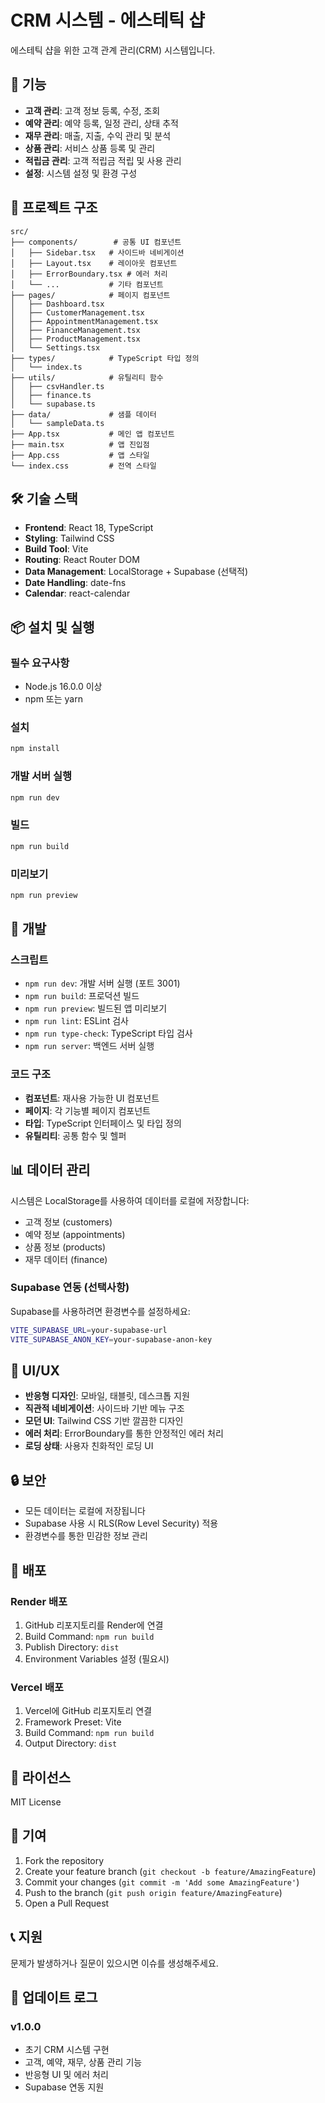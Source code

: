 # CRM 시스템 - 에스테틱 샵

에스테틱 샵을 위한 고객 관계 관리(CRM) 시스템입니다.

## 🚀 기능

- **고객 관리**: 고객 정보 등록, 수정, 조회
- **예약 관리**: 예약 등록, 일정 관리, 상태 추적
- **재무 관리**: 매출, 지출, 수익 관리 및 분석
- **상품 관리**: 서비스 상품 등록 및 관리
- **적립금 관리**: 고객 적립금 적립 및 사용 관리
- **설정**: 시스템 설정 및 환경 구성

## 📁 프로젝트 구조

```
src/
├── components/        # 공통 UI 컴포넌트
│   ├── Sidebar.tsx   # 사이드바 네비게이션
│   ├── Layout.tsx    # 레이아웃 컴포넌트
│   ├── ErrorBoundary.tsx # 에러 처리
│   └── ...           # 기타 컴포넌트
├── pages/            # 페이지 컴포넌트
│   ├── Dashboard.tsx
│   ├── CustomerManagement.tsx
│   ├── AppointmentManagement.tsx
│   ├── FinanceManagement.tsx
│   ├── ProductManagement.tsx
│   └── Settings.tsx
├── types/            # TypeScript 타입 정의
│   └── index.ts
├── utils/            # 유틸리티 함수
│   ├── csvHandler.ts
│   ├── finance.ts
│   └── supabase.ts
├── data/             # 샘플 데이터
│   └── sampleData.ts
├── App.tsx           # 메인 앱 컴포넌트
├── main.tsx          # 앱 진입점
├── App.css           # 앱 스타일
└── index.css         # 전역 스타일
```

## 🛠️ 기술 스택

- **Frontend**: React 18, TypeScript
- **Styling**: Tailwind CSS
- **Build Tool**: Vite
- **Routing**: React Router DOM
- **Data Management**: LocalStorage + Supabase (선택적)
- **Date Handling**: date-fns
- **Calendar**: react-calendar

## 📦 설치 및 실행

### 필수 요구사항
- Node.js 16.0.0 이상
- npm 또는 yarn

### 설치
```bash
npm install
```

### 개발 서버 실행
```bash
npm run dev
```

### 빌드
```bash
npm run build
```

### 미리보기
```bash
npm run preview
```

## 🔧 개발

### 스크립트
- `npm run dev`: 개발 서버 실행 (포트 3001)
- `npm run build`: 프로덕션 빌드
- `npm run preview`: 빌드된 앱 미리보기
- `npm run lint`: ESLint 검사
- `npm run type-check`: TypeScript 타입 검사
- `npm run server`: 백엔드 서버 실행

### 코드 구조
- **컴포넌트**: 재사용 가능한 UI 컴포넌트
- **페이지**: 각 기능별 페이지 컴포넌트
- **타입**: TypeScript 인터페이스 및 타입 정의
- **유틸리티**: 공통 함수 및 헬퍼

## 📊 데이터 관리

시스템은 LocalStorage를 사용하여 데이터를 로컬에 저장합니다:
- 고객 정보 (customers)
- 예약 정보 (appointments)
- 상품 정보 (products)
- 재무 데이터 (finance)

### Supabase 연동 (선택사항)

Supabase를 사용하려면 환경변수를 설정하세요:
```bash
VITE_SUPABASE_URL=your-supabase-url
VITE_SUPABASE_ANON_KEY=your-supabase-anon-key
```

## 🎨 UI/UX

- **반응형 디자인**: 모바일, 태블릿, 데스크톱 지원
- **직관적 네비게이션**: 사이드바 기반 메뉴 구조
- **모던 UI**: Tailwind CSS 기반 깔끔한 디자인
- **에러 처리**: ErrorBoundary를 통한 안정적인 에러 처리
- **로딩 상태**: 사용자 친화적인 로딩 UI

## 🔒 보안

- 모든 데이터는 로컬에 저장됩니다
- Supabase 사용 시 RLS(Row Level Security) 적용
- 환경변수를 통한 민감한 정보 관리

## 🚀 배포

### Render 배포

1. GitHub 리포지토리를 Render에 연결
2. Build Command: `npm run build`
3. Publish Directory: `dist`
4. Environment Variables 설정 (필요시)

### Vercel 배포

1. Vercel에 GitHub 리포지토리 연결
2. Framework Preset: Vite
3. Build Command: `npm run build`
4. Output Directory: `dist`

## 📝 라이선스

MIT License

## 🤝 기여

1. Fork the repository
2. Create your feature branch (`git checkout -b feature/AmazingFeature`)
3. Commit your changes (`git commit -m 'Add some AmazingFeature'`)
4. Push to the branch (`git push origin feature/AmazingFeature`)
5. Open a Pull Request

## 📞 지원

문제가 발생하거나 질문이 있으시면 이슈를 생성해주세요.

## 🔄 업데이트 로그

### v1.0.0
- 초기 CRM 시스템 구현
- 고객, 예약, 재무, 상품 관리 기능
- 반응형 UI 및 에러 처리
- Supabase 연동 지원 
